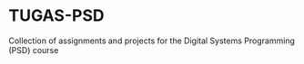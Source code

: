 # TUGAS-PSD
Collection of assignments and projects for the Digital Systems Programming (PSD) course
